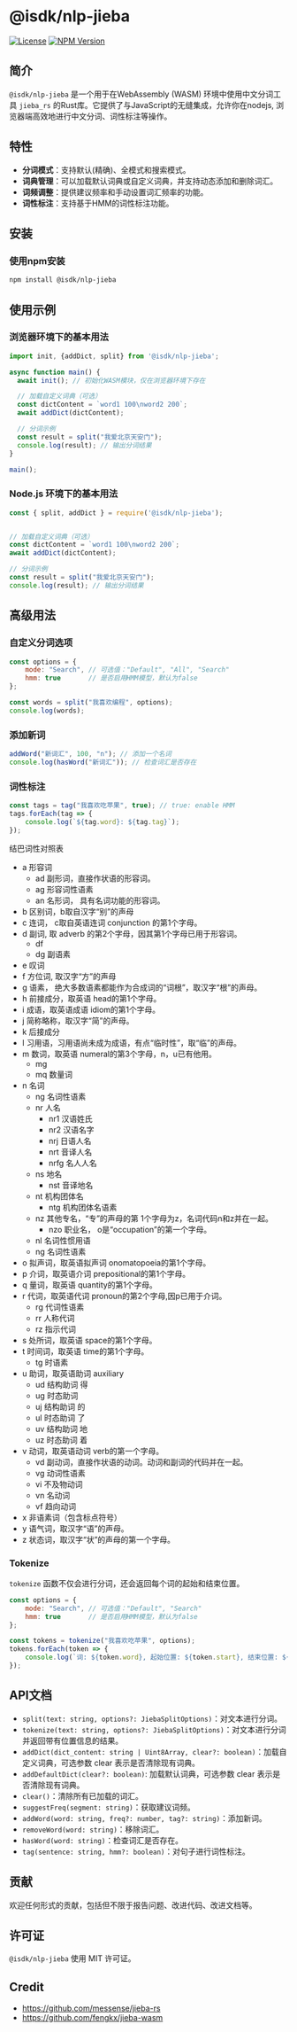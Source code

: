 # @isdk/nlp-jieba

[![License](https://img.shields.io/badge/license-MIT-blue.svg)](LICENSE)
[![NPM Version](https://img.shields.io/npm/v/@isdk/nlp-jieba)](https://www.npmjs.com/package/@isdk/nlp-jieba)

## 简介

`@isdk/nlp-jieba` 是一个用于在WebAssembly (WASM) 环境中使用中文分词工具 `jieba_rs` 的Rust库。它提供了与JavaScript的无缝集成，允许你在nodejs, 浏览器端高效地进行中文分词、词性标注等操作。

## 特性

- **分词模式**：支持默认(精确)、全模式和搜索模式。
- **词典管理**：可以加载默认词典或自定义词典，并支持动态添加和删除词汇。
- **词频调整**：提供建议频率和手动设置词汇频率的功能。
- **词性标注**：支持基于HMM的词性标注功能。

## 安装

### 使用npm安装

```bash
npm install @isdk/nlp-jieba
```

## 使用示例

### 浏览器环境下的基本用法

```js
import init, {addDict, split} from '@isdk/nlp-jieba';

async function main() {
  await init(); // 初始化WASM模块，仅在浏览器环境下存在

  // 加载自定义词典（可选）
  const dictContent = `word1 100\nword2 200`;
  await addDict(dictContent);

  // 分词示例
  const result = split("我爱北京天安门");
  console.log(result); // 输出分词结果
}

main();
```

### Node.js 环境下的基本用法

```js
const { split, addDict } = require('@isdk/nlp-jieba');


// 加载自定义词典（可选）
const dictContent = `word1 100\nword2 200`;
await addDict(dictContent);

// 分词示例
const result = split("我爱北京天安门");
console.log(result); // 输出分词结果
```

## 高级用法

### 自定义分词选项

```js
const options = {
    mode: "Search", // 可选值："Default", "All", "Search"
    hmm: true       // 是否启用HMM模型，默认为false
};

const words = split("我喜欢编程", options);
console.log(words);
```

### 添加新词

```js
addWord("新词汇", 100, "n"); // 添加一个名词
console.log(hasWord("新词汇")); // 检查词汇是否存在
```

### 词性标注

```js
const tags = tag("我喜欢吃苹果", true); // true: enable HMM
tags.forEach(tag => {
    console.log(`${tag.word}: ${tag.tag}`);
});
```

结巴词性对照表

- a 形容词
  - ad 副形词，直接作状语的形容词。
  - ag 形容词性语素
  - an 名形词， 具有名词功能的形容词。
- b 区别词，b取自汉字“别”的声母
- c 连词， c取自英语连词 conjunction 的第1个字母。
- d 副词, 取 adverb 的第2个字母，因其第1个字母已用于形容词。
  - df
  - dg 副语素
- e 叹词
- f 方位词, 取汉字“方”的声母
- g 语素， 绝大多数语素都能作为合成词的“词根”，取汉字“根”的声母。
- h 前接成分，取英语 head的第1个字母。
- i 成语，取英语成语 idiom的第1个字母。
- j 简称略称，取汉字“简”的声母。
- k 后接成分
- l 习用语，习用语尚未成为成语，有点“临时性”，取“临”的声母。
- m 数词，取英语 numeral的第3个字母，n，u已有他用。
  - mg
  - mq 数量词
- n 名词
  - ng 名词性语素
  - nr 人名
    - nr1 汉语姓氏
    - nr2 汉语名字
    - nrj 日语人名
    - nrt 音译人名
    - nrfg 名人人名
  - ns 地名
    - nst 音译地名
  - nt 机构团体名
    - ntg 机构团体名语素
  - nz 其他专名，“专”的声母的第 1个字母为z，名词代码n和z并在一起。
    - nzo 职业名， o是“occupation”的第一个字母。
  - nl 名词性惯用语
  - ng 名词性语素
- o 拟声词，取英语拟声词 onomatopoeia的第1个字母。
- p 介词，取英语介词 prepositional的第1个字母。
- q 量词，取英语 quantity的第1个字母。
- r 代词，取英语代词 pronoun的第2个字母,因p已用于介词。
  - rg 代词性语素
  - rr 人称代词
  - rz 指示代词
- s 处所词，取英语 space的第1个字母。
- t 时间词，取英语 time的第1个字母。
  - tg 时语素
- u 助词，取英语助词 auxiliary
  - ud 结构助词 得
  - ug 时态助词
  - uj 结构助词 的
  - ul 时态助词 了
  - uv 结构助词 地
  - uz 时态助词 着
- v 动词，取英语动词 verb的第一个字母。
  - vd 副动词，直接作状语的动词。动词和副词的代码并在一起。
  - vg 动词性语素
  - vi 不及物动词
  - vn 名动词
  - vf 趋向动词
- x 非语素词（包含标点符号）
- y 语气词，取汉字“语”的声母。
- z 状态词，取汉字“状”的声母的第一个字母。

### Tokenize

`tokenize` 函数不仅会进行分词，还会返回每个词的起始和结束位置。

```js
const options = {
    mode: "Search", // 可选值："Default", "Search"
    hmm: true       // 是否启用HMM模型，默认为false
};

const tokens = tokenize("我喜欢吃苹果", options);
tokens.forEach(token => {
    console.log(`词: ${token.word}, 起始位置: ${token.start}, 结束位置: ${token.end}`);
});
```

## API文档

* `split(text: string, options?: JiebaSplitOptions)`：对文本进行分词。
* `tokenize(text: string, options?: JiebaSplitOptions)`：对文本进行分词并返回带有位置信息的结果。
* `addDict(dict_content: string | Uint8Array, clear?: boolean)`：加载自定义词典，可选参数 clear 表示是否清除现有词典。
* `addDefaultDict(clear?: boolean)`: 加载默认词典，可选参数 clear 表示是否清除现有词典。
* `clear()`：清除所有已加载的词汇。
* `suggestFreq(segment: string)`：获取建议词频。
* `addWord(word: string, freq?: number, tag?: string)`：添加新词。
* `removeWord(word: string)`：移除词汇。
* `hasWord(word: string)`：检查词汇是否存在。
* `tag(sentence: string, hmm?: boolean)`：对句子进行词性标注。

## 贡献

欢迎任何形式的贡献，包括但不限于报告问题、改进代码、改进文档等。

## 许可证

`@isdk/nlp-jieba` 使用 MIT 许可证。

## Credit

* https://github.com/messense/jieba-rs
* https://github.com/fengkx/jieba-wasm
